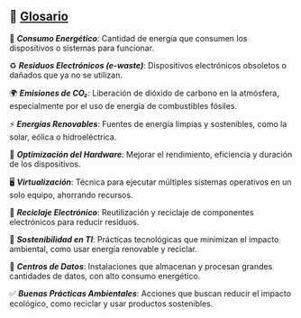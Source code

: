 ## 📖 [Glosario](README.md)

📌 ***Consumo Energético***: Cantidad de energía que consumen los dispositivos o sistemas para funcionar.

♻️ ***Residuos Electrónicos (e-waste)***: Dispositivos electrónicos obsoletos o dañados que ya no se utilizan.

🌍 ***Emisiones de CO₂***: Liberación de dióxido de carbono en la atmósfera, especialmente por el uso de energía de combustibles fósiles.

⚡ ***Energías Renovables***: Fuentes de energía limpias y sostenibles, como la solar, eólica o hidroeléctrica.

🚀 ***Optimización del Hardware***: Mejorar el rendimiento, eficiencia y duración de los dispositivos.

🖥️ ***Virtualización***: Técnica para ejecutar múltiples sistemas operativos en un solo equipo, ahorrando recursos.

🔄 ***Reciclaje Electrónico***: Reutilización y reciclaje de componentes electrónicos para reducir residuos.

🌱 ***Sostenibilidad en TI***: Prácticas tecnológicas que minimizan el impacto ambiental, como usar energía renovable y reciclar.

🏢 ***Centros de Datos***: Instalaciones que almacenan y procesan grandes cantidades de datos, con alto consumo energético.

✅ ***Buenas Prácticas Ambientales***: Acciones que buscan reducir el impacto ecológico, como reciclar y usar productos sostenibles.

